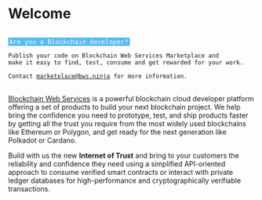 # Welcome

<style>
.welcome-highlight {
    background-color:#5abaf0;
    color:white;
    text-shadow: none !important;
    font-size:13px;
    padding: 1px 3px 1px 2px;
  }
</style>

<pre class="highlight javascript" style="display: block;"><code>
<span class="welcome-highlight">Are you a Blockchain developer?</span>

<span class="s1">Publish your code on <span class="na">Blockchain Web Services Marketplace</span> and
make it easy to find, test, consume and get rewarded for your work.
</span>
Contact <a href="mailto:marketplace@bws.ninja" target="_blank">marketplace@bws.ninja</a> for more information.
</code>
</pre>

[Blockchain Web Services](https://bws.ninja) is a powerful blockchain cloud developer platform offering a set of products to build your next blockchain project. We help bring the confidence you need to prototype, test, and ship products faster by getting all the trust you require from the most widely used blockchains like Ethereum or Polygon, and get ready for the next generation like Polkadot or Cardano.

Build with us the new **Internet of Trust** and bring to your customers the reliability and confidence they need using a simplified API-oriented approach to consume verified smart contracts or interact with private ledger databases for high-performance and cryptographically verifiable transactions.
